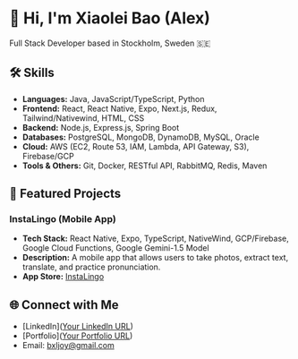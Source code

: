 # 👋 Hi, I'm Xiaolei Bao (Alex)

Full Stack Developer based in Stockholm, Sweden 🇸🇪

## 🛠 Skills

- **Languages:** Java, JavaScript/TypeScript, Python
- **Frontend:** React, React Native, Expo, Next.js, Redux, Tailwind/Nativewind, HTML, CSS
- **Backend:** Node.js, Express.js, Spring Boot
- **Databases:** PostgreSQL, MongoDB, DynamoDB, MySQL, Oracle
- **Cloud:** AWS (EC2, Route 53, IAM, Lambda, API Gateway, S3), Firebase/GCP
- **Tools & Others:** Git, Docker, RESTful API, RabbitMQ, Redis, Maven

## 🌟 Featured Projects

### InstaLingo (Mobile App)
- **Tech Stack:** React Native, Expo, TypeScript, NativeWind, GCP/Firebase, Google Cloud Functions, Google Gemini-1.5 Model
- **Description:** A mobile app that allows users to take photos, extract text, translate, and practice pronunciation.
- **App Store:** [InstaLingo](https://apps.apple.com/th/app/instalingo/id6680142408)

## 🌐 Connect with Me

- [LinkedIn]([Your LinkedIn URL](https://www.linkedin.com/in/xiaolei-bao-aa4b7b257))
- [Portfolio]([Your Portfolio URL](https://portfilio-alex.vercel.app/))
- Email: bxljoy@gmail.com
